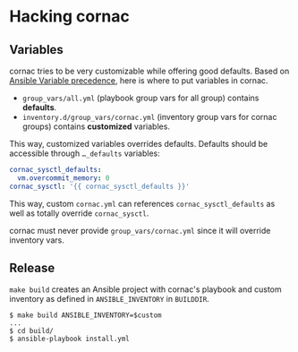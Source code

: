 # Hacking cornac


## Variables

cornac tries to be very customizable while offering good defaults. Based on
[Ansible Variable
precedence](http://docs.ansible.com/ansible/latest/playbooks_variables.html#variable-precedence-where-should-i-put-a-variable),
here is where to put variables in cornac.


- `group_vars/all.yml` (playbook group vars for all group) contains
  **defaults**.
- `inventory.d/group_vars/cornac.yml` (inventory group vars for cornac groups)
  contains **customized** variables.

This way, customized variables overrides defaults. Defaults should be accessible
through `…_defaults` variables:

``` yaml
cornac_sysctl_defaults:
  vm.overcommit_memory: 0
cornac_sysctl: '{{ cornac_sysctl_defaults }}'
```

This way, custom `cornac.yml` can references `cornac_sysctl_defaults` as well as
totally override `cornac_sysctl`.

cornac must never provide `group_vars/cornac.yml` since it will override
inventory vars.


## Release

`make build` creates an Ansible project with cornac's playbook and custom
inventory as defined in `ANSIBLE_INVENTORY` in `BUILDDIR`.

``` console
$ make build ANSIBLE_INVENTORY=$custom
...
$ cd build/
$ ansible-playbook install.yml
```
